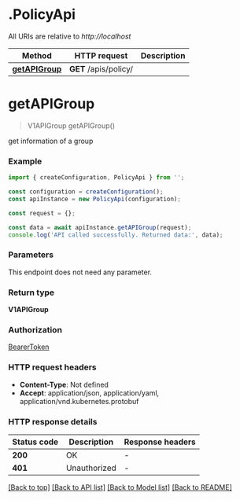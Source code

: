 # .PolicyApi

All URIs are relative to *http://localhost*

Method | HTTP request | Description
------------- | ------------- | -------------
[**getAPIGroup**](PolicyApi.md#getAPIGroup) | **GET** /apis/policy/ | 


# **getAPIGroup**
> V1APIGroup getAPIGroup()

get information of a group

### Example


```typescript
import { createConfiguration, PolicyApi } from '';

const configuration = createConfiguration();
const apiInstance = new PolicyApi(configuration);

const request = {};

const data = await apiInstance.getAPIGroup(request);
console.log('API called successfully. Returned data:', data);
```


### Parameters
This endpoint does not need any parameter.


### Return type

**V1APIGroup**

### Authorization

[BearerToken](README.md#BearerToken)

### HTTP request headers

 - **Content-Type**: Not defined
 - **Accept**: application/json, application/yaml, application/vnd.kubernetes.protobuf


### HTTP response details
| Status code | Description | Response headers |
|-------------|-------------|------------------|
**200** | OK |  -  |
**401** | Unauthorized |  -  |

[[Back to top]](#) [[Back to API list]](README.md#documentation-for-api-endpoints) [[Back to Model list]](README.md#documentation-for-models) [[Back to README]](README.md)


